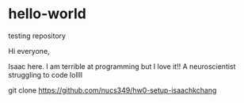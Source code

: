 # hello-world
testing repository

Hi everyone,

Isaac here. I am terrible at programming but I love it!!
A neuroscientist struggling to code lollll

git clone https://github.com/nucs349/hw0-setup-isaachkchang

